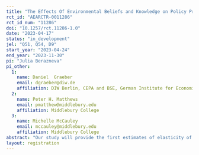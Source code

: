 ```yaml
---
title: "The Effects Of Environmental Beliefs and Knowledge on Policy Preferences and Expected Behaviors"
rct_id: "AEARCTR-0011286"
rct_id_num: "11286"
doi: "10.1257/rct.11286-1.0"
date: "2023-04-17"
status: "in_development"
jel: "Q51, Q54, D9"
start_year: "2023-04-24"
end_year: "2023-11-30"
pi: "Julia Berazneva"
pi_other:
  1:
    name: Daniel  Graeber
    email: dgraeber@diw.de
    affiliation: DIW Berlin, CEPA and BSE, German Institute for Economic Research (DIW Berlin)
  2:
    name: Peter H. Matthews
    email: pmatthew@middlebury.edu
    affiliation: Middlebury College
  3:
    name: Michelle McCauley
    email: mccauley@middlebury.edu
    affiliation: Middlebury College
abstract: "Our study will provide the first estimates of elasticity of climate concerns with respect to beliefs about the near-term impacts of climate change. In addition, it will provide important evidence on the socio-economic determinants of environmental preferences in Germany. The results will help design efficient measures to mitigate climate change."
layout: registration
---
```


